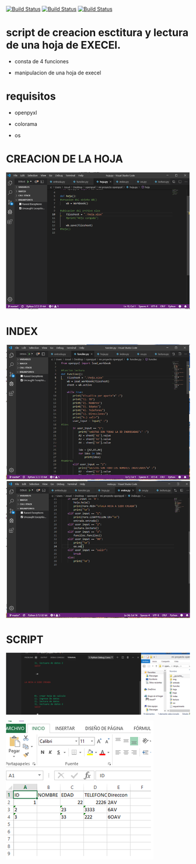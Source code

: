 [![Build Status](https://img.shields.io/badge/Python-3.7-green?logo=python)]()
[![Build Status](https://img.shields.io/badge/Lib-Openpyxl-ligthgreen?logo=python)]()
[![Build Status](https://img.shields.io/badge/Lib-Colorama-orange?logo=python)]()

# script de creacion esctitura y lectura de una hoja de EXECEl.

* consta de 4 funciones 

* manipulacion de una hoja de execel



#  requisitos

* openpyxl

* colorama
* os

# CREACION DE LA HOJA
![Alt text](https://github.com/BarbatosRE/Execel-python/blob/master/img/hoja.png)

# INDEX
![Alt text](https://github.com/BarbatosRE/Execel-python/blob/master/img/index.png)
![Alt text](https://github.com/BarbatosRE/Execel-python/blob/master/img/index_.png)

# SCRIPT
![Alt text](https://github.com/BarbatosRE/Execel-python/blob/master/img/Sin%20t%C3%ADtulo.png)


![Alt text](https://github.com/BarbatosRE/Execel-python/blob/master/img/23.png)


